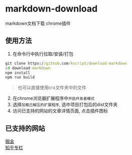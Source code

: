 # markdown-download
markdown文档下载 chrome插件

## 使用方法
1. 在命令行中执行拉取/安装/打包
``` cmd
git clone https://github.com/kscript/download-markdown
cd download-markdown
npm install
npm run build
```
> 也可以直接使用crx文件夹中的文件
2. 在chrome浏览器扩展程序中`开启开发者模式`
3. 选择`加载已解压的扩展程序`, 选中项目打包后的dist文件夹
4. 访问已支持的网站的文章详情页面, 点击插件图标

## 已支持的网站
[掘金](https://juejin.cn/)  
[知乎专栏](https://zhuanlan.zhihu.com/)  
